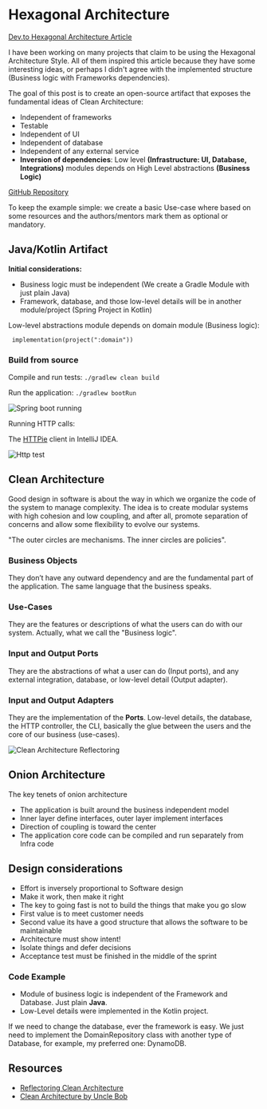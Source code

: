 # Hexagonal Architecture

[Dev.to Hexagonal Architecture Article](https://dev.to/jorgetovar621/hexagonal-architecture-javakotlin-example-15i7)

I have been working on many projects that claim to be using the Hexagonal Architecture Style. All of them inspired this article because they have some interesting ideas, or perhaps I didn't agree with the implemented structure (Business logic with Frameworks dependencies). 

The goal of this post is to create an open-source artifact that exposes the fundamental ideas of Clean Architecture: 

- Independent of frameworks
- Testable
- Independent of UI
- Independent of database
- Independent of any external service
- **Inversion of dependencies**: Low level **(Infrastructure: UI, Database, Integrations)** modules depends on High Level abstractions **(Business Logic)**

[GitHub Repository](https://github.com/jorgetovar/hexagonal-architecture-java)

To keep the example simple: we create a basic Use-case where based on some resources and the authors/mentors mark them as optional or mandatory.

## Java/Kotlin Artifact

**Initial considerations:**

- Business logic must be independent (We create a Gradle Module with just plain Java)
- Framework, database, and those low-level details will be in another module/project (Spring Project in Kotlin)

Low-level abstractions module depends on domain module (Business logic):


` implementation(project(":domain"))`


### Build from source

Compile and run tests:
`./gradlew clean build`

Run the application:
`./gradlew bootRun`

![Spring boot running](https://dev-to-uploads.s3.amazonaws.com/uploads/articles/4ijyp564tihug0fj4st0.png)

Running HTTP calls:

The [HTTPie](https://www.jetbrains.com/help/idea/http-client-in-product-code-editor.html) client in IntelliJ IDEA.

![Http test](https://dev-to-uploads.s3.amazonaws.com/uploads/articles/q1qwkxn72k9ntzng59o6.png)
 
## Clean Architecture 

Good design in software is about the way in which we organize the code of the system to manage complexity. The idea is to create modular systems with high cohesion and low coupling, and after all, promote separation of concerns and allow some flexibility to evolve our systems. 

"The outer circles are mechanisms. The inner circles are policies".


### Business Objects

They don’t have any outward dependency and are the fundamental part of the application. The same language that the business speaks.

### Use-Cases

They are the features or descriptions of what the users can do with our system. Actually, what we call the "Business logic". 

### Input and Output Ports

They are the abstractions of what a user can do (Input ports), and any external integration, database, or low-level detail (Output adapter).

### Input and Output Adapters

They are the implementation of the **Ports**. Low-level details, the database, the HTTP controller, the CLI, basically the glue between the users and the core of our business (use-cases).


![Clean Architecture Reflectoring](https://dev-to-uploads.s3.amazonaws.com/uploads/articles/d09cs5fobzwe8r9k3fju.png)


## Onion Architecture

The key tenets of onion architecture
- The application is built around the business independent model
- Inner layer define interfaces, outer layer implement interfaces
- Direction of coupling is toward the center
- The application core code can be compiled and run separately from Infra code

## Design considerations

- Effort is inversely proportional to Software design
- Make it work, then make it right
- The key to going fast is not to build the things that make you go slow
- First value is to meet customer needs
- Second value its have a good structure that allows the software to be maintainable
- Architecture must show intent!
- Isolate things and defer decisions
- Acceptance test must be finished in the middle of the sprint

### Code Example

- Module of business logic is independent of the Framework and Database. Just plain **Java**.
- Low-Level details were implemented in the Kotlin project. 

If we need to change the database, ever the framework is easy. We just need to implement the DomainRepository class with another type of Database, for example, my preferred one: DynamoDB.


## Resources

- [Reflectoring Clean Architecture](https://reflectoring.io/spring-hexagonal/)
- [Clean Architecture by Uncle Bob](https://blog.cleancoder.com/uncle-bob/2012/08/13/the-clean-architecture.html)  
 
